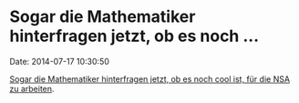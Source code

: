 Sogar die Mathematiker hinterfragen jetzt, ob es noch \...
==========================================================

Date: 2014-07-17 10:30:50

[Sogar die Mathematiker hinterfragen jetzt, ob es noch cool ist, für die
NSA zu arbeiten](http://www.ams.org/notices/201406/rnoti-p623.pdf).
